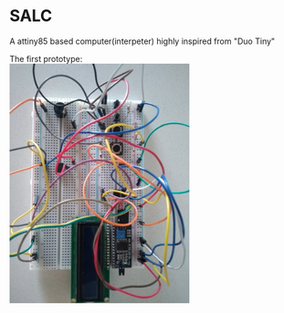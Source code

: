 # SALC
A attiny85 based computer(interpeter) highly inspired from "Duo Tiny"  
  
The first prototype:  
<img src="https://github.com/QwertyR0/SALC/blob/main/prototype.jpg" width="315" height="420">
